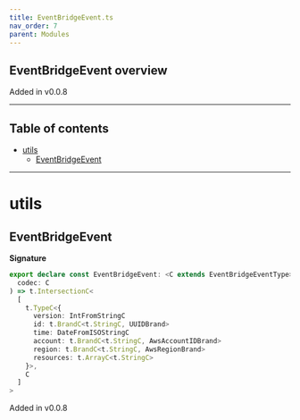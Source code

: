```yaml
---
title: EventBridgeEvent.ts
nav_order: 7
parent: Modules
---
```


## EventBridgeEvent overview

Added in v0.0.8

---

<h2 class="text-delta">Table of contents</h2>

- [utils](#utils)
  - [EventBridgeEvent](#eventbridgeevent)

---

# utils

## EventBridgeEvent

**Signature**

```ts
export declare const EventBridgeEvent: <C extends EventBridgeEventType>(
  codec: C
) => t.IntersectionC<
  [
    t.TypeC<{
      version: IntFromStringC
      id: t.BrandC<t.StringC, UUIDBrand>
      time: DateFromISOStringC
      account: t.BrandC<t.StringC, AwsAccountIDBrand>
      region: t.BrandC<t.StringC, AwsRegionBrand>
      resources: t.ArrayC<t.StringC>
    }>,
    C
  ]
>
```

Added in v0.0.8
